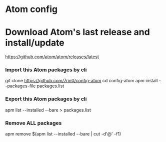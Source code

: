 # Atom config

# Download Atom's last release and install/update
https://github.com/atom/atom/releases/latest

### Import this Atom packages by cli
git clone https://github.com/7rin0/config-atom
cd config-atom
apm install --packages-file packages.list

### Export this Atom packages by cli
apm list --installed --bare > packages.list

### Remove ALL packages
apm remove $(apm list --installed --bare | cut -d'@' -f1)

